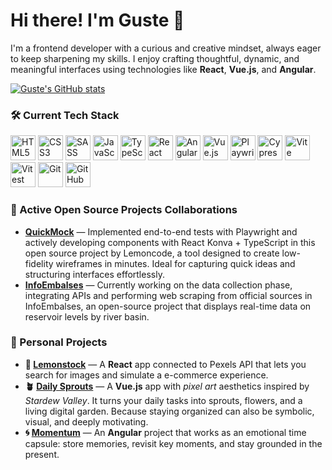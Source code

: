 # Hi there! I'm Guste 👋

I'm a frontend developer with a curious and creative mindset, always eager to keep sharpening my skills. I enjoy crafting thoughtful, dynamic, and meaningful interfaces using technologies like **React**, **Vue.js**, and **Angular**.

[![Guste's GitHub stats](https://github-readme-stats.vercel.app/api?username=gustedeveloper&show_icons=true&show=prs_merged&theme=tokyonight)](https://github.com/anuraghazra/github-readme-stats)

### 🛠️ **Current Tech Stack**

<p align="left">
  <img src="https://cdn.jsdelivr.net/gh/devicons/devicon/icons/html5/html5-original.svg" height="40" alt="HTML5" />
  <img src="https://cdn.jsdelivr.net/gh/devicons/devicon/icons/css3/css3-original.svg" height="40" alt="CSS3" />
  <img src="https://cdn.jsdelivr.net/gh/devicons/devicon/icons/sass/sass-original.svg" height="40" alt="SASS" />
  <img src="https://cdn.jsdelivr.net/gh/devicons/devicon/icons/javascript/javascript-original.svg" height="40" alt="JavaScript" />
  <img src="https://cdn.jsdelivr.net/gh/devicons/devicon/icons/typescript/typescript-original.svg" height="40" alt="TypeScript" />
  <img src="https://cdn.jsdelivr.net/gh/devicons/devicon/icons/react/react-original.svg" height="40" alt="React" />
  <img src="https://cdn.jsdelivr.net/gh/devicons/devicon/icons/angularjs/angularjs-original.svg" height="40" alt="Angular" />
  <img src="https://cdn.jsdelivr.net/gh/devicons/devicon/icons/vuejs/vuejs-original.svg" height="40" alt="Vue.js" />
  <img src="https://playwright.dev/img/playwright-logo.svg" height="40" alt="Playwright" />
  <img src="https://cdn.jsdelivr.net/gh/devicons/devicon/icons/cypressio/cypressio-original.svg" height="40" alt="Cypress" />
  <img src="https://cdn.jsdelivr.net/gh/devicons/devicon/icons/vite/vite-original.svg" height="40" alt="Vite" />
  <img src="https://vitest.dev/logo-shadow.svg" height="40" alt="Vitest" />
  <img src="https://cdn.jsdelivr.net/gh/devicons/devicon/icons/git/git-original.svg" height="40" alt="Git" />
  <img src="https://cdn.jsdelivr.net/gh/devicons/devicon/icons/github/github-original.svg" height="40" alt="GitHub" />
</p>

### 🤝 Active Open Source Projects Collaborations

- **[QuickMock](https://quickmock.net/)** — Implemented end-to-end tests with Playwright and actively developing components with React Konva + TypeScript in this open source project by Lemoncode, a tool designed to create low-fidelity wireframes in minutes. Ideal for capturing quick ideas and structuring interfaces effortlessly.
- **[InfoEmbalses](https://github.com/Lemoncode/embalse-info)** — Currently working on the data collection phase, integrating APIs and performing web scraping from official sources in InfoEmbalses, an open-source project that displays real-time data on reservoir levels by river basin. 

### 🚀 Personal Projects
- **📸 [Lemonstock](https://lemonstock.onrender.com/)** — A **React** app connected to Pexels API that lets you search for images and simulate a e-commerce experience.
- **🪴 [Daily Sprouts](https://gustedeveloper.github.io/daily-sprouts/)** — A **Vue.js** app with *pixel art* aesthetics inspired by *Stardew Valley*. It turns your daily tasks into sprouts, flowers, and a living digital garden. Because staying organized can also be symbolic, visual, and deeply motivating.
- **🌀 [Momentum](https://gustedeveloper.github.io/Momentum)** — An **Angular** project that works as an emotional time capsule: store memories, revisit key moments, and stay grounded in the present.

